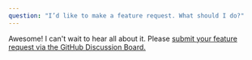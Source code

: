 ```yaml
---
question: "I’d like to make a feature request. What should I do?"
---
```


Awesome! I can't wait to hear all about it. Please [submit your feature request via the GitHub Discussion Board.]()
